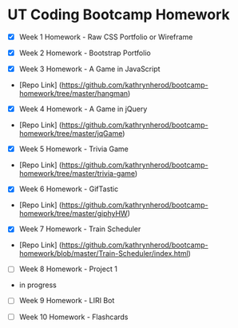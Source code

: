 # UT Coding Bootcamp Homework

- [x] Week 1 Homework \- Raw CSS Portfolio or Wireframe

- [x] Week 2 Homework \- Bootstrap Portfolio

- [x] Week 3 Homework \- A Game in JavaScript

- [Repo Link] (https://github.com/kathrynherod/bootcamp-homework/tree/master/hangman)

- [x] Week 4 Homework \- A Game in jQuery

- [Repo Link] (https://github.com/kathrynherod/bootcamp-homework/tree/master/jqGame)

- [x] Week 5 Homework \- Trivia Game

- [Repo Link] (https://github.com/kathrynherod/bootcamp-homework/tree/master/trivia-game)

- [x] Week 6 Homework \- GifTastic

- [Repo Link] (https://github.com/kathrynherod/bootcamp-homework/tree/master/giphyHW)

- [x] Week 7 Homework \- Train Scheduler

- [Repo Link] (https://github.com/kathrynherod/bootcamp-homework/blob/master/Train-Scheduler/index.html)

- [ ] Week 8 Homework \- Project 1

- in progress

- [ ] Week 9 Homework \- LIRI Bot

- [ ] Week 10 Homework \- Flashcards
